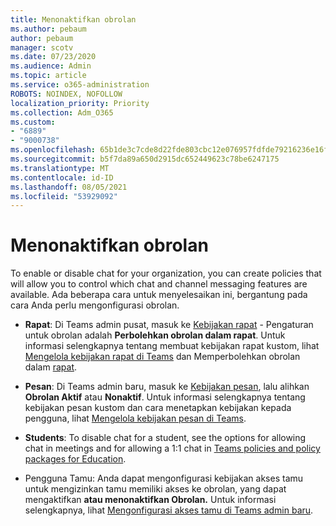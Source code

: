 ```yaml
---
title: Menonaktifkan obrolan
ms.author: pebaum
author: pebaum
manager: scotv
ms.date: 07/23/2020
ms.audience: Admin
ms.topic: article
ms.service: o365-administration
ROBOTS: NOINDEX, NOFOLLOW
localization_priority: Priority
ms.collection: Adm_O365
ms.custom:
- "6889"
- "9000738"
ms.openlocfilehash: 65b1de3c7cde8d22fde803cbc12e076957fdfde79216236e16f22ad0ba2222ef
ms.sourcegitcommit: b5f7da89a650d2915dc652449623c78be6247175
ms.translationtype: MT
ms.contentlocale: id-ID
ms.lasthandoff: 08/05/2021
ms.locfileid: "53929092"
---
```

# <a name="disable-chat"></a>Menonaktifkan obrolan

To enable or disable chat for your organization, you can create policies that will allow you to control which chat and channel messaging features are available. Ada beberapa cara untuk menyelesaikan ini, bergantung pada cara Anda perlu mengonfigurasi obrolan.

- **Rapat**: Di Teams admin pusat, masuk ke [Kebijakan rapat](https://admin.teams.microsoft.com/) - Pengaturan untuk obrolan adalah **Perbolehkan obrolan dalam rapat**. Untuk informasi selengkapnya tentang membuat kebijakan rapat kustom, lihat [Mengelola kebijakan rapat di Teams](/microsoftteams/meeting-policies-in-teams) dan Memperbolehkan obrolan dalam [rapat](/microsoftteams/meeting-policies-in-teams#allow-chat-in-meetings).

- **Pesan**: Di Teams admin baru, masuk ke [Kebijakan pesan](https://admin.teams.microsoft.com/), lalu alihkan **Obrolan Aktif** atau **Nonaktif**. Untuk informasi selengkapnya tentang kebijakan pesan kustom dan cara menetapkan kebijakan kepada pengguna, lihat [Mengelola kebijakan pesan di Teams](/microsoftteams/messaging-policies-in-teams).

- **Students**: To disable chat for a student, see the options for allowing chat in meetings and for allowing a 1:1 chat in [Teams policies and policy packages for Education](/microsoftteams/policy-packages-edu).

- Pengguna Tamu: Anda dapat mengonfigurasi kebijakan akses tamu untuk mengizinkan tamu memiliki akses ke obrolan, yang dapat mengaktifkan **atau menonaktifkan Obrolan.**  Untuk informasi selengkapnya, lihat [Mengonfigurasi akses tamu di Teams admin baru](/microsoftteams/set-up-guests#configure-guest-access-in-the-teams-admin-center).




